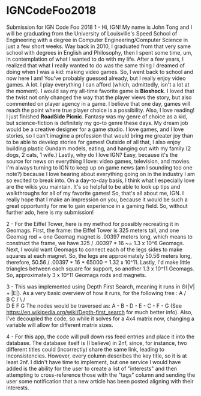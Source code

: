 # IGNCodeFoo2018
Submission for IGN Code Foo 2018
1 - Hi, IGN! My name is John Tong and I will be graduating from the University of Louisville's Speed School of Engineering with a degree in Computer Engineering/Computer Science in just a few short weeks. Way back in 2010, I graduated from that very same school with degrees in English and Philosophy, then I spent some time, um, in contemplation of what I wanted to do with my life. After a few years, I realized that what I really wanted to do was the same thing I dreamed of doing when I was a kid: making video games. So, I went back to school and now here I am!
You've probably guessed already, but I really enjoy video games. A lot. I play everything I can afford (which, admittedly, isn't a lot at the moment). I would say my all-time favorite game is __Bioshock__. I loved that the twist not only changed the way that the player views the story, but also commented on player agency in a game. I believe that one day, games will reach the point where true player choice is a possibility. 
Also, I love reading! I just finished __RoadSide Picnic__. Fantasy was my genre of choice as a kid, but science-fiction is definitely my go-to genre these days. My dream job would be a creative designer for a game studio. I love games, and I love stories, so I can't imagine a profession that would bring me greater joy than to be able to develop stories for games! Outside of all that, I also enjoy building plastic Gundam models, eating, and hanging out with my family (2 dogs, 2 cats, 1 wife.)
Lastly, why do I love IGN? Easy, because it's the source for news on everything I love: video games, television, and movies. I'm always turning to IGN to keep up on game news (am I sounding too one note?) because I love hearing about everything going on in the industry I am so excited to break into. On a day-to-day basis, I think what I especially love are the wikis you maintain. It's so helpful to be able to look up tips and walkthroughs for all of my favorite games!
So, that's all about me, IGN. I really hope that I make an impression on you, because it would be such a great opportunity for me to gain experience in a gaming field. So, without further ado, here is my submission!

2 - For the Eiffel Tower, here is my method for possibly recreating it in Geomags. First, the frame: the Eiffel Tower is 325 meters tall, and one Geomag rod + one Geomag magnet is .00397 meters long, which means to construct the frame, we have 325 / .00397 * 16 ~= 1.3 x 10^6 Geomags. Next, I would want Geomags to connect each of the legs sides to make squares at each magnet. So, the legs are approximately 50.56 meters long, therefore, 50.56 / .00397 * 16 * 65000 = 1.32 x 10^11. Lastly, I'd make little triangles between each square for support, so another 1.3 x 10^11 Geomags. So, approximately 3 x 10^11 Geomags rods and magnets.

3 - This was implemented using Depth First Search, meaning it runs in Θ(|V| + |E|). As a very basic overview of how it runs, for the following tree :
                    A
                   / \
                  B   C
                 / \ / \
                D  E F  G
 The nodes would be traversed as: A - B - D - E - C - F - G (See https://en.wikipedia.org/wiki/Depth-first_search for much better info).
 Also, I've decoupled the code, so while it solves for a 4x4 matrix now, changing a variable will allow for different matrix sizes.
 
 4 - For this app, the code will pull down rss feed entries and place it into the database. The database itself is (I believe) in 2nf, since, for instance, two different titles could (incorrectly) share the same link, leading to inconsistencies. However, every column describes the key title, so it is at least 2nf. I didn't have time to implement, but one service I would have added is the ability for the user to create a list of "interests" and then attempting to cross-reference those with the "tags" column and sending the user some notification that a new article has been posted aligning with their interests.
